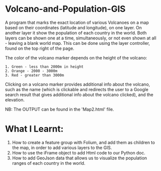 # Volcano-and-Population-GIS
A program that marks the exact location of various Volcanoes on a map based on their coordinates (latitude and longitude), on one layer. On another layer it show the population of each country in the world.
Both layers can be shown one at a time, simultaneously, or not even shown at all - leaving a blank world map. This can be done using the layer controller, found on the top right of the page. 

The color of the volcano marker depends on the height of the volcano:

    1. Green - less than 2000m in height
    2. Orange - 2000 - 3000m
    3. Red - greater than 3000m
    
Clicking on a volcano marker provides additional info about the volcano, such as the name (which is clickable and redirects the user to a Google search result that gives additional info about the volcano clicked), and the elevation. 

NB: The OUTPUT can be found in the 'Map2.html' file.

# What I Learnt:
1. How to create a feature group with Folium, and add them as children to the map, in order to add various layers to the GIS.
2. How to use the iFrame object to add Html code to our Python doc. 
3. How to add GeoJson data that allows us to visualize the population ranges of each country in the world. 


